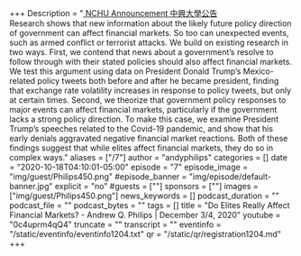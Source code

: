 +++
Description = "[ NCHU Announcement 中興大學公告 ](https://www2.nchu.edu.tw/news-detail/id/49925)  <br /> Research shows that new information about the likely future policy direction of government can affect financial markets. So too can unexpected events, such as armed conflict or terrorist attacks. We build on existing research in two ways. First, we contend that news about a government’s resolve to follow through with their stated policies should also affect financial markets. We test this argument using data on President Donald Trump’s Mexico-related policy tweets both before and after he became president, finding that exchange rate volatility increases in response to policy tweets, but only at certain times. Second, we theorize that government policy responses to major events can affect financial markets, particularly if the government lacks a strong policy direction. To make this case, we examine President Trump’s speeches related to the Covid-19 pandemic, and show that his early denials aggravated negative financial market reactions. Both of these findings suggest that while elites affect financial markets, they do so in complex ways."
aliases = ["/7"]
author = "andyphilips"
categories = []
date = "2020-10-18T04:10:01-05:00"
episode = "7"
episode_image = "img/guest/Philips450.png"
#episode_banner = "img/episode/default-banner.jpg"
explicit = "no"
#guests = [""]
sponsors = [""]
images = ["img/guest/Philips450.png"]
news_keywords = []
podcast_duration = ""
podcast_file = ""
podcast_bytes = ""
tags = []
title = "Do Elites Really Affect Financial Markets? - Andrew Q. Philips  |  December 3/4, 2020"
youtube = "0c4uprm4qQ4"
truncate = ""
transcript = ""
eventinfo = "/static/eventinfo/eventinfo1204.txt"
qr = "/static/qr/registration1204.md"
+++
